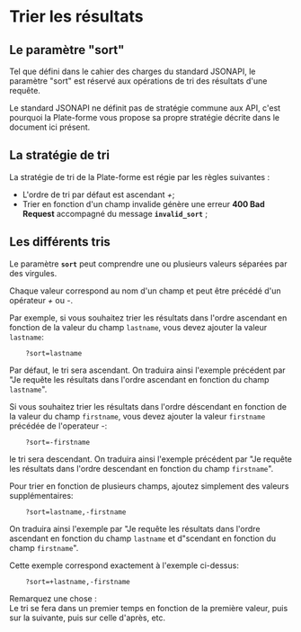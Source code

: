 # Trier les résultats

## Le paramètre "sort"

Tel que défini dans le cahier des charges du standard JSONAPI, le paramètre "sort" est réservé aux opérations de tri des résultats d'une requête.

Le standard JSONAPI ne définit pas de stratégie commune aux API, c'est pourquoi la Plate-forme vous propose sa propre stratégie décrite dans le document ici présent.

## La stratégie de tri

La stratégie de tri de la Plate-forme est régie par les règles suivantes :

- L'ordre de tri par défaut est ascendant *+*;
- Trier en fonction d'un champ invalide génère une erreur **400 Bad Request** accompagné du message **`invalid_sort`** ;

## Les différents tris

Le paramètre **`sort`** peut comprendre une ou plusieurs valeurs séparées par des virgules.

Chaque valeur correspond au nom d'un champ et peut être précédé d'un opérateur *+* ou *-*.

Par exemple, si vous souhaitez trier les résultats dans l'ordre ascendant en fonction de la valeur du champ `lastname`, vous devez ajouter la valeur `lastname`:

        ?sort=lastname

Par défaut, le tri sera ascendant. On traduira ainsi l'exemple précédent par "Je requête les résultats dans l'ordre ascendant en fonction du champ `lastname`".

Si vous souhaitez trier les résultats dans l'ordre déscendant en fonction de la valeur du champ `firstname`, vous devez ajouter la valeur `firstname` précédée de l'operateur *-*:

        ?sort=-firstname

le tri sera descendant. On traduira ainsi l'exemple précédent par "Je requête les résultats dans l'ordre descendant en fonction du champ `firstname`".

Pour trier en fonction de plusieurs champs, ajoutez simplement des valeurs supplémentaires:

        ?sort=lastname,-firstname

On traduira ainsi l'exemple par "Je requête les résultats dans l'ordre ascendant en fonction du champ `lastname` et d"scendant en fonction du champ `firstname`".

Cette exemple correspond exactement à l'exemple ci-dessus:

        ?sort=+lastname,-firstname

Remarquez une chose :  
Le tri se fera dans un premier temps en fonction de la première valeur, puis sur la suivante, puis sur celle d'après, etc.
